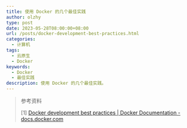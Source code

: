 ```yaml
---
title: 使用 Docker 的几个最佳实践
author: olzhy
type: post
date: 2023-05-28T08:00:00+08:00
url: /posts/docker-development-best-practices.html
categories:
  - 计算机
tags:
  - 云原生
  - Docker
keywords:
  - Docker
  - 最佳实践
description: 使用 Docker 的几个最佳实践。
---
```


> 参考资料
>
> [1] [Docker development best practices | Docker Documentation - docs.docker.com](https://docs.docker.com/develop/dev-best-practices/)
